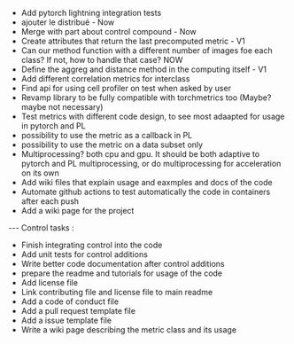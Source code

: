 - Add pytorch lightning integration tests
- ajouter le distribué - Now
- Merge with part about control compound - Now
- Create attributes that return the last precomputed metric - V1
- Can our method function with a different number of images foe each class? If not, how to handle that case? NOW
- Define the aggreg and distance method in the computing itself - V1
- Add different correlation metrics for interclass
- Find api for using cell profiler on test when asked by user
- Revamp library to be fully compatible with torchmetrics too (Maybe? maybe not necessary)
- Test metrics with different code design, to see most adaapted for usage in pytorch and PL
- possibility to use the metric as a callback in PL
- possibility to use the metric on a data subset only
- Multiprocessing? both cpu and gpu. It should be both adaptive to pytorch and PL multiprocessing, or do multiprocessing for acceleration on its own
- Add wiki files that explain usage and eaxmples and docs of the code
- Automate github actions to test automatically the code in containers after each push
- Add a wiki page for the project


--- Control tasks :
- Finish integrating control into the code
- Add unit tests for control additions
- Write better code documentation after control additions
- prepare the readme and tutorials for usage of the code
- Add license file
- Link contributing file and license file to main readme
- Add a code of conduct file
- Add a pull request template file
- Add a issue template file
- Write a wiki page describing the metric class and its usage
